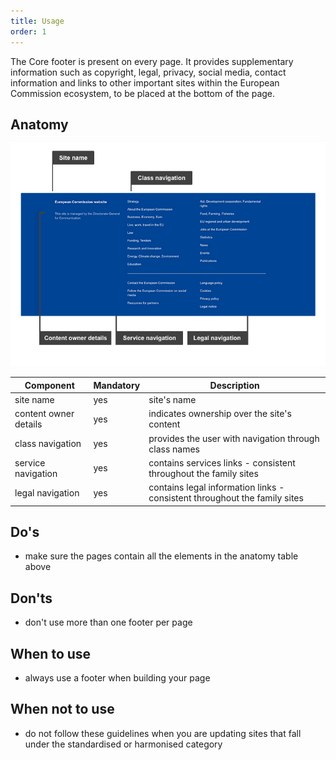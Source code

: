 ```yaml
---
title: Usage
order: 1
---
```

The Core footer is present on every page. It provides supplementary information such as copyright, legal, privacy, social media, contact information and links to other important sites within the European Commission ecosystem, to be placed at the bottom of the page.

## Anatomy

>

![](/cms-images/core-footer.jpg)

| Component             | Mandatory | Description                                                               |
| --------------------- | --------- | ------------------------------------------------------------------------- |
| site name             | yes       | site's name                                                               |
| content owner details | yes       | indicates ownership over the site's content                               |
| class navigation      | yes       | provides the user with navigation through class names                     |
| service navigation    | yes       | contains services links - consistent throughout the family sites          |
| legal navigation      | yes       | contains legal information links - consistent throughout the family sites |

## Do's

- make sure the pages contain all the elements in the anatomy table above

## Don'ts

- don't use more than one footer per page

## When to use

- always use a footer when building your page

## When not to use

- do not follow these guidelines when you are updating sites that fall under the standardised or harmonised category
